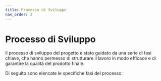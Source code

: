 ```yaml
---
title: Processo di Sviluppo
nav_order: 2
---
```


# Processo di Sviluppo

Il processo di sviluppo del progetto è stato guidato da una serie di fasi chiave, che hanno permesso di strutturare il 
lavoro in modo efficace e di garantire la qualità del prodotto finale.

Di seguito sono elencate le specifiche fasi del processo: